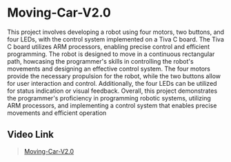 # Moving-Car-V2.0
This project involves developing a robot using four motors, two buttons, and four LEDs, with the control system implemented on a Tiva C board. The Tiva C board utilizes ARM processors, enabling precise control and efficient programming. The robot is designed to move in a continuous rectangular path, howcasing the programmer's skills in controlling the robot's movements and designing an effective control system. The four motors provide the necessary propulsion for the robot, while the two buttons allow for user interaction and control. Additionally, the four LEDs can be utilized for status indication or visual feedback. Overall, this project demonstrates the programmer's proficiency in programming robotic systems, utilizing ARM processors, and implementing a control system that enables precise movements and efficient operation

## Video Link
> [Moving-Car-V2.0]()
